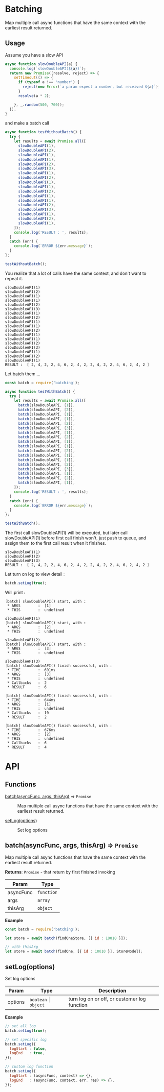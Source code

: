 # Batching
Map multiple call async functions that have the same context with the earliest result returned.

## Usage
Assume you have a slow API

```js
async function slowDoubleAPI(a) {
  console.log(`slowDoubleAPI(${a})`);
  return new Promise((resolve, reject) => {
    setTimeout(() => {
      if (typeof a !== 'number') {
        reject(new Error(`a param expect a number, but received ${a}`));
      }
      resolve(a * 2);

    }, _.random(500, 700));
  });
}
```

and make a batch call
```js
async function testWithoutBatch() {
  try {
    let results = await Promise.all([
      slowDoubleAPI(1),
      slowDoubleAPI(2),
      slowDoubleAPI(1),
      slowDoubleAPI(1),
      slowDoubleAPI(2),
      slowDoubleAPI(3),
      slowDoubleAPI(1),
      slowDoubleAPI(2),
      slowDoubleAPI(1),
      slowDoubleAPI(1),
      slowDoubleAPI(2),
      slowDoubleAPI(1),
      slowDoubleAPI(1),
      slowDoubleAPI(2),
      slowDoubleAPI(3),
      slowDoubleAPI(1),
      slowDoubleAPI(2),
      slowDoubleAPI(1),
    ]);
    console.log('RESULT : ', results);
  }
  catch (err) {
    console.log(`ERROR ${err.message}`);
  }
};

testWithoutBatch();
```

You realize that a lot of calls have the same context, and don't want to repeat it.
```
slowDoubleAPI(1)
slowDoubleAPI(2)
slowDoubleAPI(1)
slowDoubleAPI(1)
slowDoubleAPI(2)
slowDoubleAPI(3)
slowDoubleAPI(1)
slowDoubleAPI(2)
slowDoubleAPI(1)
slowDoubleAPI(1)
slowDoubleAPI(2)
slowDoubleAPI(1)
slowDoubleAPI(1)
slowDoubleAPI(2)
slowDoubleAPI(3)
slowDoubleAPI(1)
slowDoubleAPI(2)
slowDoubleAPI(1)
RESULT :  [ 2, 4, 2, 2, 4, 6, 2, 4, 2, 2, 4, 2, 2, 4, 6, 2, 4, 2 ]
```

Let batch them ...
```js
const batch = require('batching');

async function testWithBatch() {
  try {
    let results = await Promise.all([
      batch(slowDoubleAPI, [1]),
      batch(slowDoubleAPI, [2]),
      batch(slowDoubleAPI, [1]),
      batch(slowDoubleAPI, [1]),
      batch(slowDoubleAPI, [2]),
      batch(slowDoubleAPI, [3]),
      batch(slowDoubleAPI, [1]),
      batch(slowDoubleAPI, [2]),
      batch(slowDoubleAPI, [1]),
      batch(slowDoubleAPI, [1]),
      batch(slowDoubleAPI, [2]),
      batch(slowDoubleAPI, [1]),
      batch(slowDoubleAPI, [1]),
      batch(slowDoubleAPI, [2]),
      batch(slowDoubleAPI, [3]),
      batch(slowDoubleAPI, [1]),
      batch(slowDoubleAPI, [2]),
      batch(slowDoubleAPI, [1]),
    ]);
    console.log('RESULT : ', results);
  }
  catch (err) {
    console.log(`ERROR ${err.message}`);
  }
};

testWithBatch();
```

The first call slowDoubleAPI(1) will be executed, but later call slowDoubleAPI(1) before first call finish won't, just push to queue, and assign them to the first call result when it finishes.
```
slowDoubleAPI(1)
slowDoubleAPI(2)
slowDoubleAPI(3)
RESULT :  [ 2, 4, 2, 2, 4, 6, 2, 4, 2, 2, 4, 2, 2, 4, 6, 2, 4, 2 ]
```

Let turn on log to view detail :
```js
batch.setLog(true);
```

Will print :
```
[batch] slowDoubleAPI() start, with :
 * ARGS        :  [1]
 * THIS        :  undefined

slowDoubleAPI(1)
[batch] slowDoubleAPI() start, with :
 * ARGS        :  [2]
 * THIS        :  undefined

slowDoubleAPI(2)
[batch] slowDoubleAPI() start, with :
 * ARGS        :  [3]
 * THIS        :  undefined

slowDoubleAPI(3)
[batch] slowDoubleAPI() finish successful, with :
 * TIME        :  601ms
 * ARGS        :  [3]
 * THIS        :  undefined
 * Callbacks   :  2
 * RESULT      :  6

[batch] slowDoubleAPI() finish successful, with :
 * TIME        :  644ms
 * ARGS        :  [1]
 * THIS        :  undefined
 * Callbacks   :  10
 * RESULT      :  2

[batch] slowDoubleAPI() finish successful, with :
 * TIME        :  676ms
 * ARGS        :  [2]
 * THIS        :  undefined
 * Callbacks   :  6
 * RESULT      :  4
```

# API

## Functions

<dl>
<dt><a href="###batch">batch(asyncFunc, args, thisArg)</a> ⇒ <code>Promise</code></dt>
<dd><p>Map multiple call async functions that have the same context with the earliest result returned.</p>
</dd>
<dt><a href="###setLog">setLog(options)</a></dt>
<dd><p>Set log options</p>
</dd>
</dl>

<a name="batch"></a>

## batch(asyncFunc, args, thisArg) ⇒ <code>Promise</code>
Map multiple call async functions that have the same context with the earliest result returned.

**Returns**: <code>Promise</code> - that return by first finished invoking  

| Param | Type |
| --- | --- |
| asyncFunc | <code>function</code> | 
| args | <code>array</code> | 
| thisArg | <code>object</code> | 

**Example**  
```js
const batch = require('batching');

let store = await batch(findOneStore, [{ id : 10010 }]);

// with thisArg
let store = await batch(findOne, [{ id : 10010 }], StoreModel);
```
<a name="setLog"></a>

## setLog(options)
Set log options

| Param | Type | Description |
| --- | --- | --- |
| options | <code>boolean</code> \| <code>object</code> | turn log on or off, or customer log function |

**Example**  
```js
// set all log
batch.setLog(true);

// set specific log
batch.setLog({
  logStart : false,
  logEnd   : true,
});

// custom log function
batch.setLog({
  logStart : (asyncFunc, context) => {},
  logEnd   : (asyncFunc, context, err, res) => {},
});
```
